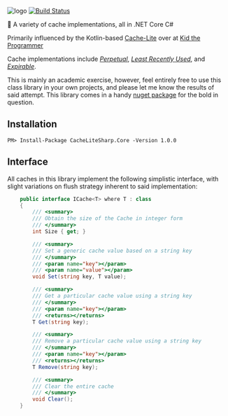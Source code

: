 ![logo](https://raw.githubusercontent.com/Jac21/CacheLiteSharp.Core/master/media/logo_transparent.png)
[![Build Status](https://travis-ci.org/Jac21/CacheLiteSharp.Core.svg?branch=master)](https://travis-ci.org/Jac21/CacheLiteSharp.Core)

📂 A variety of cache implementations, all in .NET Core C#

Primarily influenced by the Kotlin-based [Cache-Lite](https://github.com/kezhenxu94/cache-lite) over at [Kid the Programmer](https://github.com/kezhenxu94)

Cache implementations include [*Perpetual*](https://github.com/Jac21/CacheLiteSharp.Core/blob/master/CacheLiteSharp.Core/PerpetualCache.cs), [*Least Recently Used*](https://github.com/Jac21/CacheLiteSharp.Core/blob/master/CacheLiteSharp.Core/LeastRecentlyUsedCache.cs), and [*Expirable*](https://github.com/Jac21/CacheLiteSharp.Core/blob/master/CacheLiteSharp.Core/ExpirableCache.cs).

This is mainly an academic exercise, however, feel entirely free to use this class library in your own projects, and please let me know the results of said attempt. This library comes in a handy [nuget package](https://www.nuget.org/packages/CacheLiteSharp.Core/) for the bold in question.

## Installation

```
PM> Install-Package CacheLiteSharp.Core -Version 1.0.0   
```

## Interface
All caches in this library implement the following simplistic interface, with slight variations on flush strategy inherent to said implementation:

```csharp
    public interface ICache<T> where T : class
    {
        /// <summary>
        /// Obtain the size of the Cache in integer form
        /// </summary>
        int Size { get; }

        /// <summary>
        /// Set a generic cache value based on a string key 
        /// </summary>
        /// <param name="key"></param>
        /// <param name="value"></param>
        void Set(string key, T value);

        /// <summary>
        /// Get a particular cache value using a string key
        /// </summary>
        /// <param name="key"></param>
        /// <returns></returns>
        T Get(string key);

        /// <summary>
        /// Remove a particular cache value using a string key
        /// </summary>
        /// <param name="key"></param>
        /// <returns></returns>
        T Remove(string key);

        /// <summary>
        /// Clear the entire cache
        /// </summary>
        void Clear();
    }
```
